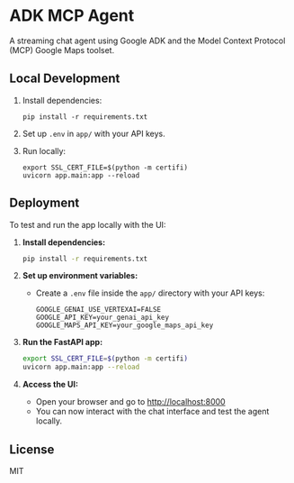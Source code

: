 # ADK MCP Agent

A streaming chat agent using Google ADK and the Model Context Protocol (MCP) Google Maps toolset.

## Local Development

1. Install dependencies:
   ```
   pip install -r requirements.txt
   ```
2. Set up `.env` in `app/` with your API keys.

3. Run locally:
   ```
   export SSL_CERT_FILE=$(python -m certifi)
   uvicorn app.main:app --reload
   ```

## Deployment

To test and run the app locally with the UI:

1. **Install dependencies:**
   ```bash
   pip install -r requirements.txt
   ```

2. **Set up environment variables:**
   - Create a `.env` file inside the `app/` directory with your API keys:
     ```env
     GOOGLE_GENAI_USE_VERTEXAI=FALSE
     GOOGLE_API_KEY=your_genai_api_key
     GOOGLE_MAPS_API_KEY=your_google_maps_api_key
     ```

3. **Run the FastAPI app:**
   ```bash
   export SSL_CERT_FILE=$(python -m certifi)
   uvicorn app.main:app --reload
   ```

4. **Access the UI:**
   - Open your browser and go to [http://localhost:8000](http://localhost:8000)
   - You can now interact with the chat interface and test the agent locally.

## License

MIT